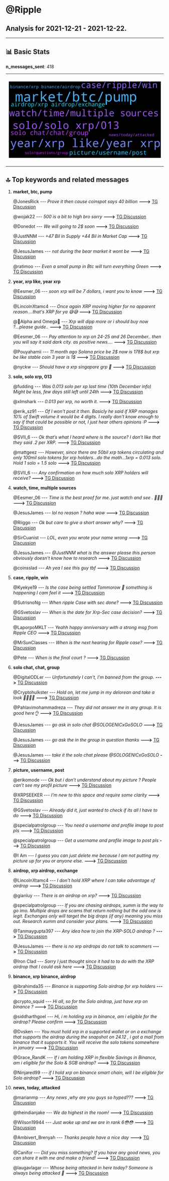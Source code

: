 # **@Ripple**
 ## Analysis for **2021-12-21** - **2021-12-22**.

---

## 📊 **Basic Stats**

**n_messages_sent**: 418

---
![wordcloud](Ripple_1Days_wordcloud.png)

---


## 🔝 **Top keywords and related messages**

1. **market, btc, pump**

    @JonesRick --- *Prove it then cause coinspot says 40 billion* **--->** [TG Discussion](https://t.me/Ripple/3027656)

    @wojak22 --- *500 is a bit to high bro sorry* **--->** [TG Discussion](https://t.me/Ripple/3026762)

    @Donedot --- *We will going to 2$ soon* **--->** [TG Discussion](https://t.me/Ripple/3027384)

    @JustNNM --- *+47 Bil in Supply +44 Bil in Market Cap* **--->** [TG Discussion](https://t.me/Ripple/3027666)

    @JesusJames --- *not during the bear market it wont be* **--->** [TG Discussion](https://t.me/Ripple/3027273)

    @ratimoo --- *Even a small pump in Btc will turn everything Green* **--->** [TG Discussion](https://t.me/Ripple/3026845)

2. **year, xrp like, year xrp**

    @Eesmer_06 --- *soon xrp will be 7 dollars, i want you to know* **--->** [TG Discussion](https://t.me/Ripple/3026354)

    @LincolnXtamc4 --- *Once again XRP moving higher for no apparent reason....that's XRP for ya 😅😅* **--->** [TG Discussion](https://t.me/Ripple/3027342)

    @🤳Alpha and Omega💎 --- *Xrp will dipp more or i should buy now ?...please guide..* **--->** [TG Discussion](https://t.me/Ripple/3026195)

    @Eesmer_06 --- *Pay attention to xrp on 24-25 and 26 December.. then you will say it said dark city. as positive news....* **--->** [TG Discussion](https://t.me/Ripple/3026352)

    @Pouyahamii --- *11 month ago Solana price be 2$ now is 178$ but xrp be like stable coin 3 year is 1$* **--->** [TG Discussion](https://t.me/Ripple/3026795)

    @nyckw --- *Should have a xrp singapore grp 👀* **--->** [TG Discussion](https://t.me/Ripple/3027380)

3. **solo, solo xrp, 013**

    @fudding --- *Was 0.013 solo per xp last time (10th December info) Might be less, few days still left until 24th* **--->** [TG Discussion](https://t.me/Ripple/3026283)

    @xlmshark --- *0.013 per xrp, no worth it.* **--->** [TG Discussion](https://t.me/Ripple/3027499)

    @erik_sz91 --- *Of I won't post it then. Basicly he said if XRP manages 10% of Swift volume it would be 4 digits. I really don't know enough to say if that could be possible or not, I just hear others opinions :P* **--->** [TG Discussion](https://t.me/Ripple/3027000)

    @SVII_6 --- *Ok that’s what I heard where is the source? I don’t like that they said .2 per XRP.* **--->** [TG Discussion](https://t.me/Ripple/3026422)

    @mattgeez --- *However, since there are 50bil xrp tokens circulating and only 100mil solo tokens for xrp holders…do the math…1xrp = 0.013 solo. Hold 1 solo = 1.5 solo* **--->** [TG Discussion](https://t.me/Ripple/3027178)

    @SVII_6 --- *Any confirmation on how much solo XRP holders will receive?* **--->** [TG Discussion](https://t.me/Ripple/3026266)

4. **watch, time, multiple sources**

    @Eesmer_06 --- *Time is the best proof for me. just watch and see . 🤗🤗🤗* **--->** [TG Discussion](https://t.me/Ripple/3026370)

    @JesusJames --- *lol no reason  ? haha wow* **--->** [TG Discussion](https://t.me/Ripple/3027344)

    @Riiggo --- *Ok but care to give a short answer why?* **--->** [TG Discussion](https://t.me/Ripple/3027507)

    @SirCuanist --- *LOL, even you wrote your name wrong* **--->** [TG Discussion](https://t.me/Ripple/3026371)

    @JesusJames --- *@JustNNM what is the answer please this person obviously doesn't know how to research* **--->** [TG Discussion](https://t.me/Ripple/3027661)

    @coinsslad --- *Ah yea I see this guy tbf* **--->** [TG Discussion](https://t.me/Ripple/3026650)

5. **case, ripple, win**

    @Kyekye19 --- *Is the case being settled Tommorow 🤔 something is happening I cam feel it* **--->** [TG Discussion](https://t.me/Ripple/3027483)

    @SutrisnoNg --- *When ripple Case with sec done?* **--->** [TG Discussion](https://t.me/Ripple/3027563)

    @GSvetoslav --- *When is the date for Xrp-Sec case decision?* **--->** [TG Discussion](https://t.me/Ripple/3027458)

    @LaporpoMKLT --- *Yeahh happy anniversary with a strong msg from Ripple CEO* **--->** [TG Discussion](https://t.me/Ripple/3027588)

    @MrSunClasses --- *When is the next hearing for Ripple case?* **--->** [TG Discussion](https://t.me/Ripple/3026775)

    @Pete --- *When is the final court ?* **--->** [TG Discussion](https://t.me/Ripple/3027067)

6. **solo chat, chat, group**

    @DigitalODLer --- *Unfortunately I can't, I'm banned from the group.* **--->** [TG Discussion](https://t.me/Ripple/3026696)

    @Cryptohulkster --- *Hold on, let me jump in my delorean and take a look 🤣🤣🤣🤣* **--->** [TG Discussion](https://t.me/Ripple/3027485)

    @Pahlavimohammadreza --- *They did not answer me in any group. It is good here👌* **--->** [TG Discussion](https://t.me/Ripple/3026621)

    @JesusJames --- *go ask in solo chat   @SOLOGENICxGoSOLO* **--->** [TG Discussion](https://t.me/Ripple/3027180)

    @JesusJames --- *go ask the in the group in question thanks* **--->** [TG Discussion](https://t.me/Ripple/3027147)

    @JesusJames --- *take it the solo chat please  @SOLOGENICxGoSOLO* **--->** [TG Discussion](https://t.me/Ripple/3027085)

7. **picture, username, post**

    @erikomode --- *Ok but i don’t understand about my picture ? People can’t see my profil picture* **--->** [TG Discussion](https://t.me/Ripple/3026580)

    @XRPSEEKER --- *I’m new to this space and require some clarity* **--->** [TG Discussion](https://t.me/Ripple/3027170)

    @GSvetoslav --- *Already did it, just wanted to check if its all I have to do* **--->** [TG Discussion](https://t.me/Ripple/3027484)

    @specialpatrolgroup --- *You need a username and profile image to post pls* **--->** [TG Discussion](https://t.me/Ripple/3027326)

    @specialpatrolgroup --- *Get a username and profile image to post pls* **--->** [TG Discussion](https://t.me/Ripple/3027324)

    @I Am --- *I guess you can just delete me because I am not putting my picture up for you or anyone else.* **--->** [TG Discussion](https://t.me/Ripple/3027200)

8. **airdrop, xrp airdrop, exchange**

    @LincolnXtamc4 --- *I don't hold XRP where I can take advantage of airdrop* **--->** [TG Discussion](https://t.me/Ripple/3027382)

    @gianluy --- *There is an airdrop on xrp?* **--->** [TG Discussion](https://t.me/Ripple/3026286)

    @specialpatrolgroup --- *If you are chasing airdrops, xumm is the way to go imo. Multiple drops are scams that return nothing but the odd one is legit.  Exchanges only will target the big drops (if any) meaning you miss out.  Research xumm and consider your plans.* **--->** [TG Discussion](https://t.me/Ripple/3026567)

    @Tanmaygupta397 --- *Any idea how to join the XRP-SOLO airdrop ?* **--->** [TG Discussion](https://t.me/Ripple/3027033)

    @JesusJames --- *there is no xrp airdrops do not talk to scammers* **--->** [TG Discussion](https://t.me/Ripple/3026722)

    @Iron Clad --- *Sorry I just thought since it had to to do with the XRP airdrop that I could ask here* **--->** [TG Discussion](https://t.me/Ripple/3026457)

9. **binance, xrp binance, airdrop**

    @ibrahimda35 --- *Binance is supporting Solo airdrop for xrp holders* **--->** [TG Discussion](https://t.me/Ripple/3027246)

    @crypto_squid --- *Hi all, so for the Solo airdrop, just have xrp on binance ?* **--->** [TG Discussion](https://t.me/Ripple/3027449)

    @siddharthgoel --- *Hi, i m holding xrp in binance, am i eligible for the airdrop? Please confirm* **--->** [TG Discussion](https://t.me/Ripple/3026882)

    @Dvsken --- *You must hold xrp in a supported wallet or on a exchange that supports the airdrop during the snapshot on 24.12 , i got a mail from binance that it supports it. You will receive the solo tokens somewhere in january* **--->** [TG Discussion](https://t.me/Ripple/3027465)

    @Grace_RandK --- *If i am holding XRP in flexible Savings in Binance, am i eligible for the Solo & SGB airdrop?* **--->** [TG Discussion](https://t.me/Ripple/3026818)

    @Ninjared99 --- *if I hold xrp on binance smart chain, will I be eligible for Solo airdrop?* **--->** [TG Discussion](https://t.me/Ripple/3026482)

10. **news, today, attacked**

    @marianmp --- *Any news ,why are you guys so hyped???* **--->** [TG Discussion](https://t.me/Ripple/3026814)

    @theindianjake --- *We da highest in the room!* **--->** [TG Discussion](https://t.me/Ripple/3027133)

    @Wilson19944 --- *Just woke up and we are in rank 6😳😳* **--->** [TG Discussion](https://t.me/Ripple/3027099)

    @Ambivert_Brenyah --- *Thanks people have a nice day* **--->** [TG Discussion](https://t.me/Ripple/3026991)

    @Canifor --- *Did you miss something? If you have any good news, you can share it with me and make a friend!* **--->** [TG Discussion](https://t.me/Ripple/3026648)

    @laugavlagar --- *Whose being attacked in here today? Someone is always being attacked 🤣* **--->** [TG Discussion](https://t.me/Ripple/3026222)

